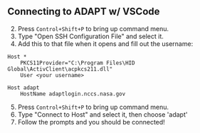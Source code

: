 ## Connecting to ADAPT w/ VSCode
2. Press `Control+Shift+P` to bring up command menu.
3. Type "Open SSH Configuration File" and select it.
4. Add this to that file when it opens and fill out the username:
```.
Host *
	PKCS11Provider="C:\Program Files\HID Global\ActivClient\acpkcs211.dll"
	User <your username>

Host adapt
    HostName adaptlogin.nccs.nasa.gov
```
5. Press `Control+Shift+P` to bring up command menu.
6. Type "Connect to Host" and select it, then choose 'adapt'
7. Follow the prompts and you should be connected!